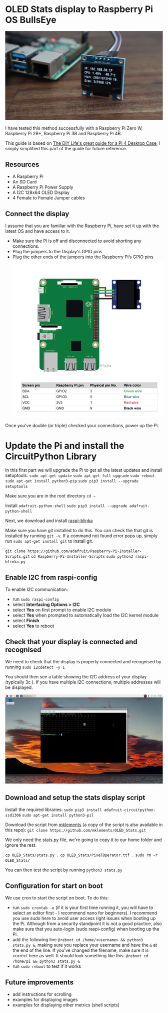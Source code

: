 # OLED Stats display to Raspberry Pi OS BullsEye

![OLED I2C Display](./images/OLED_I2C_display.png)

I have tested this method successfully with a Raspberry Pi Zero W, Raspberry Pi 2B+, Raspberry Pi 3B and Raspberry Pi 4B.

This guide is based on [The DIY Life's great guide for a Pi 4 Desktop Case](https://www.the-diy-life.com/add-an-oled-stats-display-to-raspberry-pi-os-bullseye/), I simply simplified this part of the guide for future reference. 

## Resources

- A Raspberry Pi
- An SD Card
- A Raspberry Pi Power Supply
- A I2C 128x64 OLED Display
- 4 Female to Female Jumper cables

## Connect the display

I assume that you are familiar with the Raspberry Pi, have set it up with the latest OS and have access to it. 

- Make sure the Pi is off and disconnected to avoid shorting any connections. 
- Plug the jumpers to the Display's GPIO pins
- Plug the other ends of the jumpers into the Raspberry Pi’s GPIO pins
![OLED RPI Pinout ](./images/oled_rpi_pinout.png)

Once you've double (or triple) checked your connections, power up the Pi.

# Update the Pi and install the CircuitPython Library

In this first part we will upgrade the Pi to get all the latest updates and install setuptools. 
``sudo apt-get update``
``sudo apt-get full-upgrade``
``sudo reboot``
``sudo apt-get install python3-pip``
``sudo pip3 install --upgrade setuptools``

Make sure you are in the root directory
``cd ~``

Install ``adafruit-python-shell``
``sudo pip3 install --upgrade adafruit-python-shell``

Next, we download and install [raspi-blinka](https://github.com/adafruit/Raspberry-Pi-Installer-Scripts/tree/main)

Make sure you have git installed to do this. You can check the that git is installed by running ``git -v``. If a command not found error pops up, simply run ``sudo apt-get install git`` to install git. 


``git clone https://github.com/adafruit/Raspberry-Pi-Installer-Scripts.git``
``cd Raspberry-Pi-Installer-Scripts``
``sudo python3 raspi-blinka.py``


## Enable I2C from raspi-config

To enable I2C communication: 
- run ``sudo raspi-config``
- select **Interfacing Options > I2C** 
- select **Yes** on first prompt to enable I2C module
- select **Yes** when prompted to automatically load the I2C kernel module
- select **Finish**
- select **Yes** to reboot

## Check that your display is connected and recognised

We need to check that the display is properly connected and recognised by running ``sudo i2cdetect -y 1``

You should then see a table showing the I2C address of your display (typically 3c ). If you have multiple I2C connections, multiple addresses will be displayed.

![OLED RPI Pinout ](./images/i2c_address.png)

## Download and setup the stats display script

Install the required libraries: 
``sudo pip3 install adafruit-circuitpython-ssd1306``
``sudo apt-get install python3-pil``

Download the script from [mklements](https://github.com/mklements) (a copy of the script is also available in this repo):
``git clone https://github.com/mklements/OLED_Stats.git``

We only need the stats.py file, we're going to copy it to our home folder and ignore the rest. 

``cp OLED_Stats/stats.py .``
``cp OLED_Stats/PixelOperator.ttf .``
``sudo rm -r OLED_Stats/``

You can then test the script by running ``python3 stats.py``

## Configuration for start on boot

We use cron to start the script on boot. To do this: 

- run ``sudo crontab -e`` (if it is your first time running it, you will have to select an editor first - I recommend nano for beginners). I recommend you use sudo here to avoid user access right issues when booting up the Pi. Although from a security standpoint it is not a good practice, also make sure that you auto-login (sudo raspi-config) when booting up the Pi.
- add the following line ``@reboot cd /home/<username> && python3 stats.py &``, making sure you replace your username and have the ``&`` at the end of the line. If you've changed the filename, make sure it is correct here as well. It should look something like this: ``@reboot cd /home/pi && python3 stats.py &``
- run ``sudo reboot`` to test if it works

## Future improvements

- add instructions for scrolling
- examples for displaying images
- examples for displaying other metrics (shell scripts)
